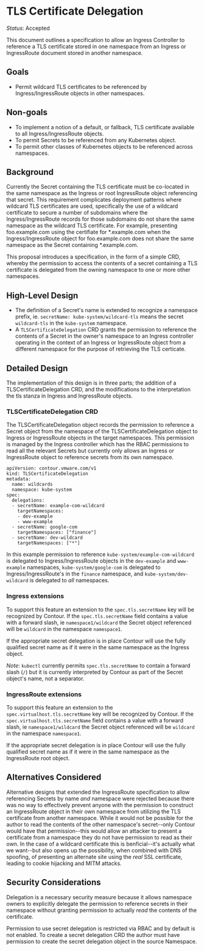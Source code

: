 # TLS Certificate Delegation

_Status_: Accepted

This document outlines a specification to allow an Ingress Controller to reference a TLS certificate stored in one namespace from an Ingress or IngressRoute document stored in another namespace.

## Goals

- Permit wildcard TLS certificates to be referenced by Ingress/IngressRoute objects in other namespaces.

## Non-goals

- To implement a notion of a default, or fallback, TLS certificate available to all Ingress/IngressRoute objects.
- To permit Secrets to be referenced from any Kubernetes object.
- To permit other classes of Kubernetes objects to be referenced across namespaces.

## Background

Currently the Secret containing the TLS certificate must be co-located in the same namespace as the Ingress or root IngressRoute object referencing that secret.
This requirement complicates deployment patterns where wildcard TLS certificates are used, specifically the use of a wildcard certificate to secure a number of subdomains where the Ingress/IngressRoute records for those subdomains do not share the same namespace as the wildcard TLS certificate.
For example, presenting foo.example.com using the certifiate for \*.example.com when the Ingress/IngressRoute object for foo.example.com does not share the same namespace as the Secret containing \*.example.com.

This proposal introduces a specification, in the form of a simple CRD, whereby the permission to access the contents of a secret containing a TLS certificate is delegated from the owning namespace to one or more other namespaces.

## High-Level Design

- The definition of a Secret's name is extended to recognize a namespace prefix, ie. `secretName: kube-system/wildcard-tls` means the secret `wildcard-tls` in the `kube-system` namespace.
- A `TLSCertificateDelegation` CRD grants the permission to reference the contents of a Secret in the owner's namespace to an Ingress controller operating in the context of an Ingress or IngressRoute object from a different namespace for the purpose of retrieving the TLS certicate.

## Detailed Design

The implementation of this design is in three parts; the addition of a TLSCertificateDelegation CRD, and the modifications to the interpretation the tls stanza in Ingress and IngressRoute objects.

### TLSCertificateDelegation CRD

The TLSCertificateDelegation object records the permission to reference a Secret object from the namespace of the TLSCertificateDelegation object to Ingress or IngressRoute objects in the target namespaces.
This permission is managed by the Ingress controller which has the RBAC permissions to read all the relevant Secrets but currently only allows an Ingress or IngressRoute object to reference secrets from its own namespace.

```
apiVersion: contour.vmware.com/v1
kind: TLSCertificateDelegation
metadata:
  name: wildcards
  namespace: kube-system
spec:
  delegations:
  - secretName: example-com-wildcard
    targetNamespaces:
    - dev-example
    - www-example
  - secretName: google-com
    targetNamespaces: ["finance"]
  - secretName: dev-wildcard
    targetNamespaces: ["*"]
```

In this example permission to reference `kube-system/example-com-wildcard` is delegated to Ingress/IngressRoute objects in the `dev-example` and `www-example` namespaces, `kube-system/google-com` is delegated to Ingress/IngressRoute's in the `finance` namespace, and `kube-system/dev-wildcard` is delegated to _all_ namespaces.  

### Ingress extensions

To support this feature an extension to the `spec.tls.secretName` key will be recognized by Contour.
If the `spec.tls.secretName` field contains a value with a forward slash, ie `namespace1/wildcard` the Secret object referenced will be `wildcard` in the namespace `namespace1`.

If the appropriate secret delegation is in place Contour will use the fully qualified secret name as if it were in the same namespace as the Ingress object.

_Note_: `kubectl` currently permits `spec.tls.secretName` to contain a forward slash (`/`) but it is currently interpreted by Contour as part of the Secret object's name, not a separator.

### IngressRoute extensions

To support this feature an extension to the `spec.virtualhost.tls.secretName` key will be recognized by Contour.
If the `spec.virtualhost.tls.secretName` field contains a value with a forward slash, ie `namespace1/wildcard` the Secret object referenced will be `wildcard` in the namespace `namespace1`.

If the appropriate secret delegation is in place Contour will use the fully qualified secret name as if it were in the same namespace as the IngressRoute root object.

## Alternatives Considered

Alternative designs that extended the IngressRoute specification to allow referencing Secrets by name _and_ namespace were rejected because there was no way to effectively prevent anyone with the permission to construct an IngressRoute object in their own namespace from utilizing the TLS certificate from another namespace.
While it would not be possible for the author to read the contents of the other namespace's secret--only Contour would have that permission--this would allow an attacker to present a certificate from a namespace they do not have permission to read as their own.
In the case of a wildcard certificate this is benficial--it's actually what we want--but also opens up the possibility, when combined with DNS spoofing, of presenting an alternate site using the _real_ SSL certificate, leading to cookie hijacking and MITM attacks.
	
## Security Considerations

Delegation is a necessary security measure because it allows namespace owners to explicitly delegate the permission to reference secrets in their namespace without granting permission to actually _read_ the contents of the certificate.

Permission to use secret delegation is restricted via RBAC and by default is not enabled.
To create a secret delegation CRD the author must have permission to create the secret delegation object in the source Namespace.
